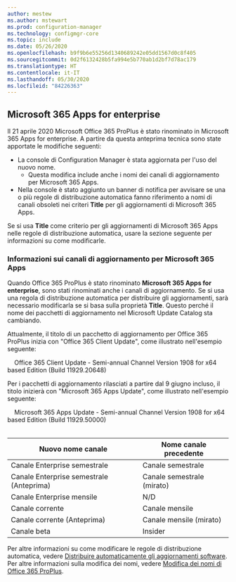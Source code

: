 ```yaml
---
author: mestew
ms.author: mstewart
ms.prod: configuration-manager
ms.technology: configmgr-core
ms.topic: include
ms.date: 05/26/2020
ms.openlocfilehash: b9f9b6e55256d1340689242e05dd1567d0c8f405
ms.sourcegitcommit: 0d2f6132428b5fa994e5b770ab1d2bf7d78ac179
ms.translationtype: HT
ms.contentlocale: it-IT
ms.lasthandoff: 05/30/2020
ms.locfileid: "84226363"
---
```

## <a name="microsoft-365-apps-for-enterprise"></a><a name="bkmk_365_apps"></a> Microsoft 365 Apps for enterprise
<!--6298093-->
Il 21 aprile 2020 Microsoft Office 365 ProPlus è stato rinominato in Microsoft 365 Apps for enterprise. A partire da questa anteprima tecnica sono state apportate le modifiche seguenti:

- La console di Configuration Manager è stata aggiornata per l'uso del nuovo nome.
   - Questa modifica include anche i nomi dei canali di aggiornamento per Microsoft 365 Apps.
- Nella console è stato aggiunto un banner di notifica per avvisare se una o più regole di distribuzione automatica fanno riferimento a nomi di canali obsoleti nei criteri **Title** per gli aggiornamenti di Microsoft 365 Apps.

Se si usa **Title** come criterio per gli aggiornamenti di Microsoft 365 Apps nelle regole di distribuzione automatica, usare la sezione seguente per informazioni su come modificarle.

### <a name="update-channel-information-for-microsoft-365-apps"></a><a name="bkmk_channel"></a> Informazioni sui canali di aggiornamento per Microsoft 365 Apps
<!--6298093-->
Quando Office 365 ProPlus è stato rinominato **Microsoft 365 Apps for enterprise**, sono stati rinominati anche i canali di aggiornamento. Se si usa una regola di distribuzione automatica per distribuire gli aggiornamenti, sarà necessario modificarla se si basa sulla proprietà **Title**. Questo perché il nome dei pacchetti di aggiornamento nel Microsoft Update Catalog sta cambiando.

Attualmente, il titolo di un pacchetto di aggiornamento per Office 365 ProPlus inizia con "Office 365 Client Update", come illustrato nell'esempio seguente:

&nbsp; &nbsp; Office 365 Client Update - Semi-annual Channel Version 1908 for x64 based Edition (Build 11929.20648)

Per i pacchetti di aggiornamento rilasciati a partire dal 9 giugno incluso, il titolo inizierà con "Microsoft 365 Apps Update", come illustrato nell'esempio seguente:

&nbsp; &nbsp; Microsoft 365 Apps Update - Semi-annual Channel Version 1908 for x64 based Edition (Build 11929.50000)
</br>
</br>

|Nuovo nome canale|Nome canale precedente|
|--|--|
|Canale Enterprise semestrale|Canale semestrale|
|Canale Enterprise semestrale (Anteprima)|Canale semestrale (mirato)|
|Canale Enterprise mensile|N/D|
|Canale corrente|Canale mensile|
|Canale corrente (Anteprima)|Canale mensile (mirato)|
|Canale beta|Insider|

Per altre informazioni su come modificare le regole di distribuzione automatica, vedere [Distribuire automaticamente gli aggiornamenti software](../../../../../sum/deploy-use/automatically-deploy-software-updates.md). Per altre informazioni sulla modifica dei nomi, vedere [Modifica dei nomi di Office 365 ProPlus](https://docs.microsoft.com/deployoffice/name-change).

